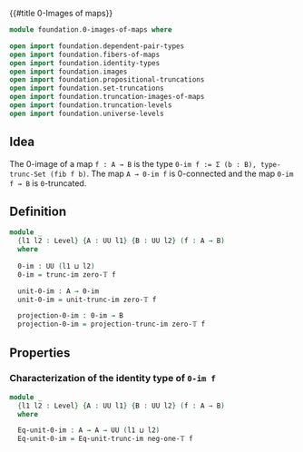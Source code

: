 {{#title  0-Images of maps}}

```agda
module foundation.0-images-of-maps where

open import foundation.dependent-pair-types
open import foundation.fibers-of-maps
open import foundation.identity-types
open import foundation.images
open import foundation.propositional-truncations
open import foundation.set-truncations
open import foundation.truncation-images-of-maps
open import foundation.truncation-levels
open import foundation.universe-levels
```

## Idea

The 0-image of a map `f : A → B` is the type `0-im f := Σ (b : B), type-trunc-Set (fib f b)`. The map `A → 0-im f` is 0-connected and the map `0-im f → B` is `0`-truncated.

## Definition

```agda
module _
  {l1 l2 : Level} {A : UU l1} {B : UU l2} (f : A → B)
  where
  
  0-im : UU (l1 ⊔ l2)
  0-im = trunc-im zero-𝕋 f

  unit-0-im : A → 0-im
  unit-0-im = unit-trunc-im zero-𝕋 f

  projection-0-im : 0-im → B
  projection-0-im = projection-trunc-im zero-𝕋 f
```

## Properties

### Characterization of the identity type of `0-im f`

```agda
module _
  {l1 l2 : Level} {A : UU l1} {B : UU l2} (f : A → B)
  where

  Eq-unit-0-im : A → A → UU (l1 ⊔ l2)
  Eq-unit-0-im = Eq-unit-trunc-im neg-one-𝕋 f
```

